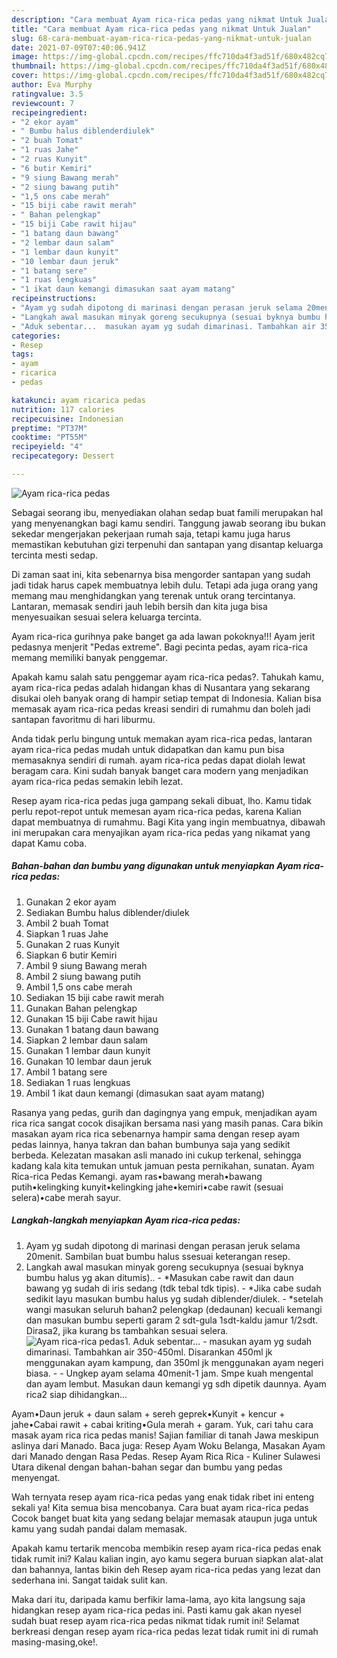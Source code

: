 ```yaml
---
description: "Cara membuat Ayam rica-rica pedas yang nikmat Untuk Jualan"
title: "Cara membuat Ayam rica-rica pedas yang nikmat Untuk Jualan"
slug: 68-cara-membuat-ayam-rica-rica-pedas-yang-nikmat-untuk-jualan
date: 2021-07-09T07:40:06.941Z
image: https://img-global.cpcdn.com/recipes/ffc710da4f3ad51f/680x482cq70/ayam-rica-rica-pedas-foto-resep-utama.jpg
thumbnail: https://img-global.cpcdn.com/recipes/ffc710da4f3ad51f/680x482cq70/ayam-rica-rica-pedas-foto-resep-utama.jpg
cover: https://img-global.cpcdn.com/recipes/ffc710da4f3ad51f/680x482cq70/ayam-rica-rica-pedas-foto-resep-utama.jpg
author: Eva Murphy
ratingvalue: 3.5
reviewcount: 7
recipeingredient:
- "2 ekor ayam"
- " Bumbu halus diblenderdiulek"
- "2 buah Tomat"
- "1 ruas Jahe"
- "2 ruas Kunyit"
- "6 butir Kemiri"
- "9 siung Bawang merah"
- "2 siung bawang putih"
- "1,5 ons cabe merah"
- "15 biji cabe rawit merah"
- " Bahan pelengkap"
- "15 biji Cabe rawit hijau"
- "1 batang daun bawang"
- "2 lembar daun salam"
- "1 lembar daun kunyit"
- "10 lembar daun jeruk"
- "1 batang sere"
- "1 ruas lengkuas"
- "1 ikat daun kemangi dimasukan saat ayam matang"
recipeinstructions:
- "Ayam yg sudah dipotong di marinasi dengan perasan jeruk selama 20menit. Sambilan buat bumbu halus ssesuai keterangan resep."
- "Langkah awal masukan minyak goreng secukupnya (sesuai byknya bumbu halus yg akan ditumis).. *Masukan cabe rawit dan daun bawang yg sudah di iris sedang (tdk tebal tdk tipis).  *Jika cabe sudah sedikit layu masukan bumbu halus yg sudah diblender/diulek. *setelah wangi masukan seluruh bahan2 pelengkap (dedaunan) kecuali kemangi dan masukan bumbu seperti garam 2 sdt-gula 1sdt-kaldu jamur 1/2sdt. Dirasa2, jika kurang bs tambahkan sesuai selera."
- "Aduk sebentar...  masukan ayam yg sudah dimarinasi. Tambahkan air 350-450ml. Disarankan 450ml jk menggunakan ayam kampung, dan 350ml jk menggunakan ayam negeri biasa.   Ungkep ayam selama 40menit-1 jam. Smpe kuah mengental dan ayam lembut. Masukan daun kemangi yg sdh dipetik daunnya. Ayam rica2 siap dihidangkan..."
categories:
- Resep
tags:
- ayam
- ricarica
- pedas

katakunci: ayam ricarica pedas 
nutrition: 117 calories
recipecuisine: Indonesian
preptime: "PT37M"
cooktime: "PT55M"
recipeyield: "4"
recipecategory: Dessert

---
```



![Ayam rica-rica pedas](https://img-global.cpcdn.com/recipes/ffc710da4f3ad51f/680x482cq70/ayam-rica-rica-pedas-foto-resep-utama.jpg)

Sebagai seorang ibu, menyediakan olahan sedap buat famili merupakan hal yang menyenangkan bagi kamu sendiri. Tanggung jawab seorang ibu bukan sekedar mengerjakan pekerjaan rumah saja, tetapi kamu juga harus memastikan kebutuhan gizi terpenuhi dan santapan yang disantap keluarga tercinta mesti sedap.

Di zaman  saat ini, kita sebenarnya bisa mengorder santapan yang sudah jadi tidak harus capek membuatnya lebih dulu. Tetapi ada juga orang yang memang mau menghidangkan yang terenak untuk orang tercintanya. Lantaran, memasak sendiri jauh lebih bersih dan kita juga bisa menyesuaikan sesuai selera keluarga tercinta. 

Ayam rica-rica gurihnya pake banget ga ada lawan pokoknya!!! Ayam jerit pedasnya menjerit &#34;Pedas extreme&#34;. Bagi pecinta pedas, ayam rica-rica memang memiliki banyak penggemar.

Apakah kamu salah satu penggemar ayam rica-rica pedas?. Tahukah kamu, ayam rica-rica pedas adalah hidangan khas di Nusantara yang sekarang disukai oleh banyak orang di hampir setiap tempat di Indonesia. Kalian bisa memasak ayam rica-rica pedas kreasi sendiri di rumahmu dan boleh jadi santapan favoritmu di hari liburmu.

Anda tidak perlu bingung untuk memakan ayam rica-rica pedas, lantaran ayam rica-rica pedas mudah untuk didapatkan dan kamu pun bisa memasaknya sendiri di rumah. ayam rica-rica pedas dapat diolah lewat beragam cara. Kini sudah banyak banget cara modern yang menjadikan ayam rica-rica pedas semakin lebih lezat.

Resep ayam rica-rica pedas juga gampang sekali dibuat, lho. Kamu tidak perlu repot-repot untuk memesan ayam rica-rica pedas, karena Kalian dapat membuatnya di rumahmu. Bagi Kita yang ingin membuatnya, dibawah ini merupakan cara menyajikan ayam rica-rica pedas yang nikamat yang dapat Kamu coba.

<!--inarticleads1-->

##### Bahan-bahan dan bumbu yang digunakan untuk menyiapkan Ayam rica-rica pedas:

1. Gunakan 2 ekor ayam
1. Sediakan  Bumbu halus diblender/diulek
1. Ambil 2 buah Tomat
1. Siapkan 1 ruas Jahe
1. Gunakan 2 ruas Kunyit
1. Siapkan 6 butir Kemiri
1. Ambil 9 siung Bawang merah
1. Ambil 2 siung bawang putih
1. Ambil 1,5 ons cabe merah
1. Sediakan 15 biji cabe rawit merah
1. Gunakan  Bahan pelengkap
1. Gunakan 15 biji Cabe rawit hijau
1. Gunakan 1 batang daun bawang
1. Siapkan 2 lembar daun salam
1. Gunakan 1 lembar daun kunyit
1. Gunakan 10 lembar daun jeruk
1. Ambil 1 batang sere
1. Sediakan 1 ruas lengkuas
1. Ambil 1 ikat daun kemangi (dimasukan saat ayam matang)


Rasanya yang pedas, gurih dan dagingnya yang empuk, menjadikan ayam rica rica sangat cocok disajikan bersama nasi yang masih panas. Cara bikin masakan ayam rica rica sebenarnya hampir sama dengan resep ayam pedas lainnya, hanya takran dan bahan bumbunya saja yang sedikit berbeda. Kelezatan masakan asli manado ini cukup terkenal, sehingga kadang kala kita temukan untuk jamuan pesta pernikahan, sunatan. Ayam Rica-rica Pedas Kemangi. ayam ras•bawang merah•bawang putih•kelingking kunyit•kelingking jahe•kemiri•cabe rawit (sesuai selera)•cabe merah sayur. 

<!--inarticleads2-->

##### Langkah-langkah menyiapkan Ayam rica-rica pedas:

1. Ayam yg sudah dipotong di marinasi dengan perasan jeruk selama 20menit. Sambilan buat bumbu halus ssesuai keterangan resep.
1. Langkah awal masukan minyak goreng secukupnya (sesuai byknya bumbu halus yg akan ditumis).. - *Masukan cabe rawit dan daun bawang yg sudah di iris sedang (tdk tebal tdk tipis).  - *Jika cabe sudah sedikit layu masukan bumbu halus yg sudah diblender/diulek. - *setelah wangi masukan seluruh bahan2 pelengkap (dedaunan) kecuali kemangi dan masukan bumbu seperti garam 2 sdt-gula 1sdt-kaldu jamur 1/2sdt. Dirasa2, jika kurang bs tambahkan sesuai selera.
<img src="//assets-global.cpcdn.com/assets/icons/button_play-2c75c40dde080a61004c1f40b05d8f140eaff45d7e9e6481dc71c63d2e7c4909.png" alt="Ayam rica-rica pedas">1. Aduk sebentar...  - masukan ayam yg sudah dimarinasi. Tambahkan air 350-450ml. Disarankan 450ml jk menggunakan ayam kampung, dan 350ml jk menggunakan ayam negeri biasa.  -  - Ungkep ayam selama 40menit-1 jam. Smpe kuah mengental dan ayam lembut. Masukan daun kemangi yg sdh dipetik daunnya. Ayam rica2 siap dihidangkan...


Ayam•Daun jeruk + daun salam + sereh geprek•Kunyit + kencur + jahe•Cabai rawit + cabai kriting•Gula merah + garam. Yuk, cari tahu cara masak ayam rica rica pedas manis! Sajian familiar di tanah Jawa meskipun aslinya dari Manado. Baca juga: Resep Ayam Woku Belanga, Masakan Ayam dari Manado dengan Rasa Pedas. Resep Ayam Rica Rica - Kuliner Sulawesi Utara dikenal dengan bahan-bahan segar dan bumbu yang pedas menyengat. 

Wah ternyata resep ayam rica-rica pedas yang enak tidak ribet ini enteng sekali ya! Kita semua bisa mencobanya. Cara buat ayam rica-rica pedas Cocok banget buat kita yang sedang belajar memasak ataupun juga untuk kamu yang sudah pandai dalam memasak.

Apakah kamu tertarik mencoba membikin resep ayam rica-rica pedas enak tidak rumit ini? Kalau kalian ingin, ayo kamu segera buruan siapkan alat-alat dan bahannya, lantas bikin deh Resep ayam rica-rica pedas yang lezat dan sederhana ini. Sangat taidak sulit kan. 

Maka dari itu, daripada kamu berfikir lama-lama, ayo kita langsung saja hidangkan resep ayam rica-rica pedas ini. Pasti kamu gak akan nyesel sudah buat resep ayam rica-rica pedas nikmat tidak rumit ini! Selamat berkreasi dengan resep ayam rica-rica pedas lezat tidak rumit ini di rumah masing-masing,oke!.

